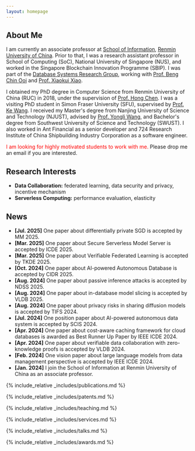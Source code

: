 ```yaml
---
layout: homepage
---
```


## About Me

I am currently an associate professor at [School of Information](http://info.ruc.edu.cn/), [Renmin University of China](https://www.ruc.edu.cn/). Prior to that, I was a research assistant professor in School of Computing (SoC), National University of Singapore (NUS), and worked in the Singapore Blockchain Innovation Programme (SBIP). I was part of the [Database Systems Research Group](https://www.comp.nus.edu.sg/~dbsystem/), working with [Prof. Beng Chin Ooi](https://www.comp.nus.edu.sg/~ooibc/) and [Prof. Xiaokui Xiao](https://www.comp.nus.edu.sg/~xiaoxk/). 

I obtained my PhD degree in Computer Science from Renmin University of China (RUC) in 2018, under the supervision of [Prof. Hong Chen](http://info.ruc.edu.cn/academic_professor.php?teacher_id=56). I was a visiting PhD student in Simon Fraser University (SFU), supervised by [Prof. Ke Wang](https://www.cs.sfu.ca/~wangk/). I received my Master's degree from Nanjing University of Science and Technology (NJUST), advised by [Prof. Yongli Wang](https://cs.njust.edu.cn/e4/15/c1730a189461/page.htm), and Bachelor's degree from Southwest University of Science and Technology (SWUST). I also worked in Ant Financial as a senior developer and 724 Research Institute of China Shipbuilding Industry Corporation as a software engineer. 

<span style="color:red">I am looking for highly motivated students to work with me.</span> Please drop me an email if you are interested.

## Research Interests

- **Data Collaboration:** federated learning, data security and privacy, incentive mechanism
- **Serverless Computing:** performance evaluation, elasticity

## News
- **[Jul. 2025]** One paper about differentially private SGD is accepted by MM 2025.
- **[Mar. 2025]** One paper about Secure Serverless Model Server is accepted by ICDE 2025.
- **[Mar. 2025]** One paper about Verifiable Federated Learning is accepted by TKDE 2025.
- **[Oct. 2024]** One paper about AI-powered Autonomous Database is accepted by CIDR 2025.
- **[Aug. 2024]** One paper about passive inference attacks is accepted by NDSS 2025.
- **[Aug. 2024]** One paper about in-database model slicing is accepted by VLDB 2025.
- **[Aug. 2024]** One paper about privacy risks in sharing diffusion models is accepted by TIFS 2024.
- **[Jul. 2024]** One position paper about AI-powered autonomous data system is accepted by SCIS 2024.
- **[Apr. 2024]** One paper about cost-aware caching framework for cloud databases is awarded as Best Runner Up Paper by IEEE ICDE 2024.
- **[Apr. 2024]** One paper about verifiable data collaboration with zero-knowledge proofs is accepted by VLDB 2024.
- **[Feb. 2024]** One vision paper about large language models from data management perspective is accepted by IEEE ICDE 2024.
- **[Jan. 2024]** I join the School of Information at Renmin University of China as an associate professor.

{% include_relative _includes/publications.md %}

{% include_relative _includes/patents.md %}

{% include_relative _includes/teaching.md %}

{% include_relative _includes/services.md %}

{% include_relative _includes/talks.md %}

{% include_relative _includes/awards.md %}
